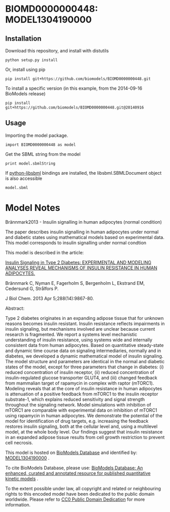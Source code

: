 # BIOMD0000000448: MODEL1304190000

## Installation

Download this repository, and install with distutils

`python setup.py install`

Or, install using pip

`pip install git+https://github.com/biomodels/BIOMD0000000448.git`

To install a specific version (in this example, from the 2014-09-16 BioModels release)

`pip install git+https://github.com/biomodels/BIOMD0000000448.git@20140916`

## Usage

Importing the model package.

`import BIOMD0000000448 as model`

Get the SBML string from the model

`print model.sbmlString`

If [python-libsbml](https://pypi.python.org/pypi/python-libsbml) bindings are
installed, the libsbml.SBMLDocument object is also accessible

`model.sbml`


# Model Notes


Brännmark2013 - Insulin signalling in human adipocytes (normal condition)

The paper describes insulin signalling in human adipocytes under normal and
diabetic states using mathematical models based on experimental data. This
model corresponds to insulin signalling under normal condtion

This model is described in the article:

[Insulin Signaling in Type 2 Diabetes: EXPERIMENTAL AND MODELING ANALYSES
REVEAL MECHANISMS OF INSULIN RESISTANCE IN HUMAN
ADIPOCYTES.](http://identifiers.org/pubmed/23400783)

Brännmark C, Nyman E, Fagerholm S, Bergenholm L, Ekstrand EM, Cedersund G,
Strålfors P.

J Biol Chem. 2013 Apr 5;288(14):9867-80.

Abstract:

Type 2 diabetes originates in an expanding adipose tissue that for unknown
reasons becomes insulin resistant. Insulin resistance reflects impairments in
insulin signaling, but mechanisms involved are unclear because current
research is fragmented. We report a systems level mechanistic understanding of
insulin resistance, using systems wide and internally consistent data from
human adipocytes. Based on quantitative steady-state and dynamic time course
data on signaling intermediaries, normally and in diabetes, we developed a
dynamic mathematical model of insulin signaling. The model structure and
parameters are identical in the normal and diabetic states of the model,
except for three parameters that change in diabetes: (i) reduced concentration
of insulin receptor, (ii) reduced concentration of insulin-regulated glucose
transporter GLUT4, and (iii) changed feedback from mammalian target of
rapamycin in complex with raptor (mTORC1). Modeling reveals that at the core
of insulin resistance in human adipocytes is attenuation of a positive
feedback from mTORC1 to the insulin receptor substrate-1, which explains
reduced sensitivity and signal strength throughout the signaling network.
Model simulations with inhibition of mTORC1 are comparable with experimental
data on inhibition of mTORC1 using rapamycin in human adipocytes. We
demonstrate the potential of the model for identification of drug targets,
e.g. increasing the feedback restores insulin signaling, both at the cellular
level and, using a multilevel model, at the whole body level. Our findings
suggest that insulin resistance in an expanded adipose tissue results from
cell growth restriction to prevent cell necrosis.

This model is hosted on [BioModels Database](http://www.ebi.ac.uk/biomodels/)
and identified by:
[MODEL1304190000](http://identifiers.org/biomodels.db/MODEL1304190000) .

To cite BioModels Database, please use: [BioModels Database: An enhanced,
curated and annotated resource for published quantitative kinetic
models](http://identifiers.org/pubmed/20587024) .

To the extent possible under law, all copyright and related or neighbouring
rights to this encoded model have been dedicated to the public domain
worldwide. Please refer to [CC0 Public Domain
Dedication](http://creativecommons.org/publicdomain/zero/1.0/) for more
information.


